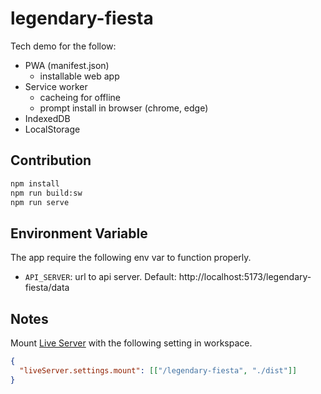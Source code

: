 # legendary-fiesta

Tech demo for the follow:

- PWA (manifest.json)
  - installable web app
- Service worker
  - cacheing for offline
  - prompt install in browser (chrome, edge)
- IndexedDB
- LocalStorage

## Contribution

```sh
npm install
npm run build:sw
npm run serve
```

## Environment Variable

The app require the following env var to function properly.

- `API_SERVER`: url to api server. Default: http://localhost:5173/legendary-fiesta/data

## Notes

Mount [Live Server](https://marketplace.visualstudio.com/items?itemName=ritwickdey.LiveServer) with the following setting in workspace.

```json
{
  "liveServer.settings.mount": [["/legendary-fiesta", "./dist"]]
}
```
